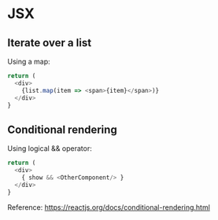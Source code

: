 # JSX

## Iterate over a list
Using a map:
```JavaScript
return (
  <div>
    {list.map(item => <span>{item}</span>)}
  </div>
}
```

## Conditional rendering
Using logical && operator:
```JavaScript
return (
  <div>
    { show && <OtherComponent/> }
  </div>
}
```
Reference: https://reactjs.org/docs/conditional-rendering.html
